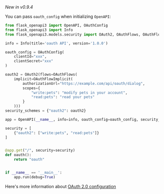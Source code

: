 *New in v0.9.4*

You can pass `oauth_config` when initializing `OpenAPI`:

```python
from flask_openapi3 import OpenAPI, OAuthConfig
from flask_openapi3 import Info
from flask_openapi3.models.security import OAuth2, OAuthFlows, OAuthFlowImplicit

info = Info(title='oauth API', version='1.0.0')

oauth_config = OAuthConfig(
    clientId="xxx",
    clientSecret="xxx"
)

oauth2 = OAuth2(flows=OAuthFlows(
    implicit=OAuthFlowImplicit(
        authorizationUrl="https://example.com/api/oauth/dialog",
        scopes={
            "write:pets": "modify pets in your account",
            "read:pets": "read your pets"
        }
    )))
security_schemes = {"oauth2": oauth2}

app = OpenAPI(__name__, info=info, oauth_config=oauth_config, security_schemes=security_schemes)

security = [
    {"oauth2": ["write:pets", "read:pets"]}
]


@app.get("/", security=security)
def oauth():
    return "oauth"


if __name__ == '__main__':
    app.run(debug=True)
```

Here's more information
about [OAuth 2.0 configuration](https://github.com/swagger-api/swagger-ui/blob/master/docs/usage/oauth2.md)
